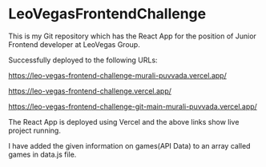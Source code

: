 # LeoVegasFrontendChallenge

This is my Git repository which has the React App for the position of Junior Frontend developer at LeoVegas Group.

Successfully deployed to the following URLs:

https://leo-vegas-frontend-challenge-murali-puvvada.vercel.app/

https://leo-vegas-frontend-challenge.vercel.app/

https://leo-vegas-frontend-challenge-git-main-murali-puvvada.vercel.app/

The React App is deployed using Vercel and the above links show live project running. 

I have added the given information on games(API Data) to an array called games in data.js file.
